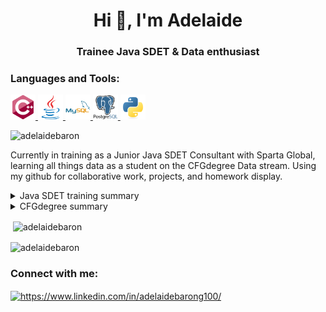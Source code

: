 <h1 align="center">Hi 👋, I'm Adelaide</h1>
<h3 align="center">Trainee Java SDET & Data enthusiast</h3>

 
<h3 align="left">Languages and Tools:</h3>
<p align="left"> <a href="https://www.w3schools.com/cpp/" target="_blank" rel="noreferrer"> <img src="https://raw.githubusercontent.com/devicons/devicon/master/icons/cplusplus/cplusplus-original.svg" alt="cplusplus" width="40" height="40"/> </a> <a href="https://www.java.com" target="_blank" rel="noreferrer"> <img src="https://raw.githubusercontent.com/devicons/devicon/master/icons/java/java-original.svg" alt="java" width="40" height="40"/> </a> <a href="https://www.mysql.com/" target="_blank" rel="noreferrer"> <img src="https://raw.githubusercontent.com/devicons/devicon/master/icons/mysql/mysql-original-wordmark.svg" alt="mysql" width="40" height="40"/> </a> <a href="https://www.postgresql.org" target="_blank" rel="noreferrer"> <img src="https://raw.githubusercontent.com/devicons/devicon/master/icons/postgresql/postgresql-original-wordmark.svg" alt="postgresql" width="40" height="40"/> </a> <a href="https://www.python.org" target="_blank" rel="noreferrer"> <img src="https://raw.githubusercontent.com/devicons/devicon/master/icons/python/python-original.svg" alt="python" width="40" height="40"/> </a> </p>

<p align="left"> <img src="https://komarev.com/ghpvc/?username=adelaidebaron&label=Profile%20views&color=0e75b6&style=flat" alt="adelaidebaron" /> </p>

  
 
Currently in training as a Junior Java SDET Consultant with Sparta Global, learning all things data as a student on the CFGdegree Data stream. Using my github for collaborative work, projects, and homework display. 

<details>
  <summary>Java SDET training summary</summary>
 In progress ✅
 
-	Agile & Scrum 
-	Version Control - GIT
-	SQL - PostgreSQL
-	Java 
-	OOP, SOLID Principles, Design Patterns 
- Logging
-	Unit Testing (JUnit) 
-	JDBC 
-	File I/O 
-	Mocking  
-	API Testing
-	Rest Assured
-	Selenium
-	BDD
</details>

<details>
  <summary> CFGdegree summary </summary>
 In progress ✅
 
-	MySQL basics
- Python basics
  - APIs 
  - Funnctions
  - Reading & writing to files 
 
  [CFGdegree website](https://codefirstgirls.com/courses/cfgdegree/?gclid=Cj0KCQjwhqaVBhCxARIsAHK1tiOruj25YWx6c1Q2NSW8yLpzrzpmSLimjEETxX6wo2MpXFRWM-tUUjsaAqGZEALw_wcB) 
 
</details>




<p>&nbsp;<img align="center" src="https://github-readme-stats.vercel.app/api?username=adelaidebaron&show_icons=true&locale=en" alt="adelaidebaron" /></p>

<p><img align="center" src="https://github-readme-streak-stats.herokuapp.com/?user=adelaidebaron&" alt="adelaidebaron" /></p>

<h3 align="left">Connect with me:</h3>
<p align="left">
<a href="https://www.linkedin.com/in/adelaidebarong100/" target="blank"><img align="center" src="https://raw.githubusercontent.com/rahuldkjain/github-profile-readme-generator/master/src/images/icons/Social/linked-in-alt.svg" alt="https://www.linkedin.com/in/adelaidebarong100/" height="30" width="40" /></a>
</p>


<!--- helpful readme links: 
https://github.com/alexandresanlim/Badges4-README.md-Profile 

-->
